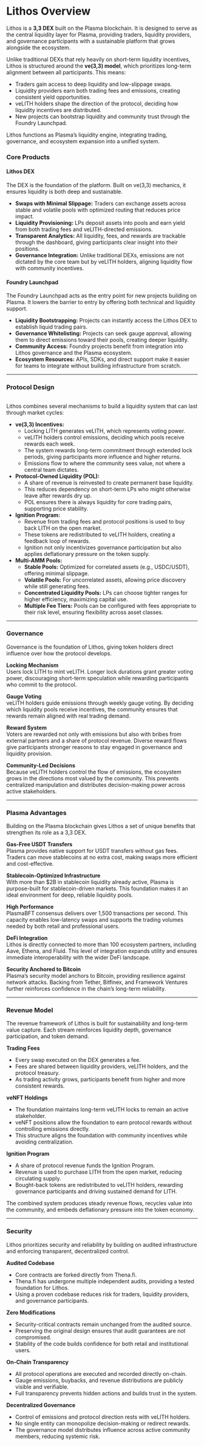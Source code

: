 # Lithos Overview

Lithos is a **3,3 DEX** built on the Plasma blockchain. It is designed to serve as the central liquidity layer for Plasma, providing traders, liquidity providers, and governance participants with a sustainable platform that grows alongside the ecosystem.

Unlike traditional DEXs that rely heavily on short-term liquidity incentives, Lithos is structured around the **ve(3,3) model**, which prioritizes long-term alignment between all participants. This means:

* Traders gain access to deep liquidity and low-slippage swaps.
* Liquidity providers earn both trading fees and emissions, creating consistent yield opportunities.
* veLITH holders shape the direction of the protocol, deciding how liquidity incentives are distributed.
* New projects can bootstrap liquidity and community trust through the Foundry Launchpad.

Lithos functions as Plasma’s liquidity engine, integrating trading, governance, and ecosystem expansion into a unified system.

### Core Products

#### Lithos DEX

The DEX is the foundation of the platform. Built on ve(3,3) mechanics, it ensures liquidity is both deep and sustainable.

* **Swaps with Minimal Slippage:** Traders can exchange assets across stable and volatile pools with optimized routing that reduces price impact.
* **Liquidity Provisioning:** LPs deposit assets into pools and earn yield from both trading fees and veLITH-directed emissions.
* **Transparent Analytics:** All liquidity, fees, and rewards are trackable through the dashboard, giving participants clear insight into their positions.
* **Governance Integration:** Unlike traditional DEXs, emissions are not dictated by the core team but by veLITH holders, aligning liquidity flow with community incentives.

#### Foundry Launchpad

The Foundry Launchpad acts as the entry point for new projects building on Plasma. It lowers the barrier to entry by offering both technical and liquidity support.

* **Liquidity Bootstrapping:** Projects can instantly access the Lithos DEX to establish liquid trading pairs.
* **Governance Whitelisting:** Projects can seek gauge approval, allowing them to direct emissions toward their pools, creating deeper liquidity.
* **Community Access:** Foundry projects benefit from integration into Lithos governance and the Plasma ecosystem.
* **Ecosystem Resources:** APIs, SDKs, and direct support make it easier for teams to integrate without building infrastructure from scratch.

***

### Protocol Design

<figure><img src=".gitbook/assets/2025.09.25 01-1-x-p_v0.3.png" alt=""><figcaption></figcaption></figure>

Lithos combines several mechanisms to build a liquidity system that can last through market cycles:

* **ve(3,3) Incentives:**
  * Locking LITH generates veLITH, which represents voting power.
  * veLITH holders control emissions, deciding which pools receive rewards each week.
  * The system rewards long-term commitment through extended lock periods, giving participants more influence and higher returns.
  * Emissions flow to where the community sees value, not where a central team dictates.
* **Protocol-Owned Liquidity (POL):**
  * A share of revenue is reinvested to create permanent base liquidity.
  * This reduces dependency on short-term LPs who might otherwise leave after rewards dry up.
  * POL ensures there is always liquidity for core trading pairs, supporting price stability.
* **Ignition Program:**
  * Revenue from trading fees and protocol positions is used to buy back LITH on the open market.
  * These tokens are redistributed to veLITH holders, creating a feedback loop of rewards.
  * Ignition not only incentivizes governance participation but also applies deflationary pressure on the token supply.
* **Multi-AMM Pools:**
  * **Stable Pools:** Optimized for correlated assets (e.g., USDC/USDT), offering minimal slippage.
  * **Volatile Pools:** For uncorrelated assets, allowing price discovery while still generating fees.
  * **Concentrated Liquidity Pools:** LPs can choose tighter ranges for higher efficiency, maximizing capital use.
  * **Multiple Fee Tiers:** Pools can be configured with fees appropriate to their risk level, ensuring flexibility across asset classes.

***

### Governance

Governance is the foundation of Lithos, giving token holders direct influence over how the protocol develops.

**Locking Mechanism**\
Users lock LITH to mint veLITH. Longer lock durations grant greater voting power, discouraging short-term speculation while rewarding participants who commit to the protocol.

**Gauge Voting**\
veLITH holders guide emissions through weekly gauge voting. By deciding which liquidity pools receive incentives, the community ensures that rewards remain aligned with real trading demand.

**Reward System**\
Voters are rewarded not only with emissions but also with bribes from external partners and a share of protocol revenue. Diverse reward flows give participants stronger reasons to stay engaged in governance and liquidity provision.

**Community-Led Decisions**\
Because veLITH holders control the flow of emissions, the ecosystem grows in the directions most valued by the community. This prevents centralized manipulation and distributes decision-making power across active stakeholders.

***

### Plasma Advantages

Building on the Plasma blockchain gives Lithos a set of unique benefits that strengthen its role as a 3,3 DEX.

**Gas-Free USDT Transfers**\
Plasma provides native support for USDT transfers without gas fees. Traders can move stablecoins at no extra cost, making swaps more efficient and cost-effective.

**Stablecoin-Optimized Infrastructure**\
With more than $2B in stablecoin liquidity already active, Plasma is purpose-built for stablecoin-driven markets. This foundation makes it an ideal environment for deep, reliable liquidity pools.

**High Performance**\
PlasmaBFT consensus delivers over 1,500 transactions per second. This capacity enables low-latency swaps and supports the trading volumes needed by both retail and professional users.

**DeFi Integration**\
Lithos is directly connected to more than 100 ecosystem partners, including Aave, Ethena, and Fluid. This level of integration expands utility and ensures immediate interoperability with the wider DeFi landscape.

**Security Anchored to Bitcoin**\
Plasma’s security model anchors to Bitcoin, providing resilience against network attacks. Backing from Tether, Bitfinex, and Framework Ventures further reinforces confidence in the chain’s long-term reliability.

***

### Revenue Model

The revenue framework of Lithos is built for sustainability and long-term value capture. Each stream reinforces liquidity depth, governance participation, and token demand.

**Trading Fees**

* Every swap executed on the DEX generates a fee.
* Fees are shared between liquidity providers, veLITH holders, and the protocol treasury.
* As trading activity grows, participants benefit from higher and more consistent rewards.

**veNFT Holdings**

* The foundation maintains long-term veLITH locks to remain an active stakeholder.
* veNFT positions allow the foundation to earn protocol rewards without controlling emissions directly.
* This structure aligns the foundation with community incentives while avoiding centralization.

**Ignition Program**

* A share of protocol revenue funds the Ignition Program.
* Revenue is used to purchase LITH from the open market, reducing circulating supply.
* Bought-back tokens are redistributed to veLITH holders, rewarding governance participants and driving sustained demand for LITH.

The combined system produces steady revenue flows, recycles value into the community, and embeds deflationary pressure into the token economy.

***

### Security

Lithos prioritizes security and reliability by building on audited infrastructure and enforcing transparent, decentralized control.

**Audited Codebase**

* Core contracts are forked directly from Thena.fi.
* Thena.fi has undergone multiple independent audits, providing a tested foundation for Lithos.
* Using a proven codebase reduces risk for traders, liquidity providers, and governance participants.

**Zero Modifications**

* Security-critical contracts remain unchanged from the audited source.
* Preserving the original design ensures that audit guarantees are not compromised.
* Stability of the code builds confidence for both retail and institutional users.

**On-Chain Transparency**

* All protocol operations are executed and recorded directly on-chain.
* Gauge emissions, buybacks, and revenue distributions are publicly visible and verifiable.
* Full transparency prevents hidden actions and builds trust in the system.

**Decentralized Governance**

* Control of emissions and protocol direction rests with veLITH holders.
* No single entity can monopolize decision-making or redirect rewards.
* The governance model distributes influence across active community members, reducing systemic risk.
